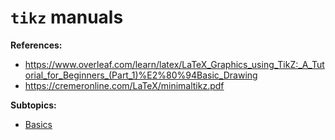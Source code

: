 # `tikz` manuals

**References:**
- https://www.overleaf.com/learn/latex/LaTeX_Graphics_using_TikZ:_A_Tutorial_for_Beginners_(Part_1)%E2%80%94Basic_Drawing
- https://cremeronline.com/LaTeX/minimaltikz.pdf

**Subtopics:**
- [Basics](basics.md)


